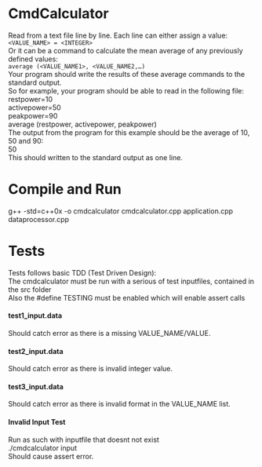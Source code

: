 # CmdCalculator
Read from a text file line by line. Each line can either assign a value:<br>
```<VALUE_NAME> = <INTEGER>```<br>
Or it can be a command to calculate the mean average of any previously defined values:<br>
```average (<VALUE_NAME1>, <VALUE_NAME2,…)```<br>
Your program should write the results of these average commands to the standard output.<br>
So for example, your program should be able to read in the following file:<br>
restpower=10<br>
activepower=50<br>
peakpower=90<br>
average (restpower, activepower, peakpower)<br>
The output from the program for this example should be the average of 10, 50 and 90:<br>
50<br>
This should written to the standard output as one line.<br>

# Compile and Run
g++ -std=c++0x -o cmdcalculator cmdcalculator.cpp application.cpp dataprocessor.cpp <br>

# Tests
Tests follows basic TDD (Test Driven Design):<br>
The cmdcalculator must be run with a serious of test inputfiles, contained in the src folder<br>
Also the #define TESTING must be enabled which will enable assert calls<br>

#### test1_input.data
Should catch error as there is a missing VALUE_NAME/VALUE.
#### test2_input.data
Should catch error as there is invalid integer value.
#### test3_input.data
Should catch error as there is invalid format in the VALUE_NAME list.

#### Invalid Input Test
Run as such with inputfile that doesnt not exist<br>
./cmdcalculator input<br>
Should cause assert error.



